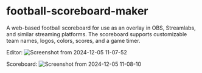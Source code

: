 # football-scoreboard-maker
A web-based football scoreboard for use as an overlay in OBS, Streamlabs, and similar streaming platforms. The scoreboard supports customizable team names, logos, colors, scores, and a game timer.


Editor:
![Screenshot from 2024-12-05 11-07-52](https://github.com/user-attachments/assets/0edb335a-5e3a-4062-8cb1-95efcdc3e2ea)

Scoreboard:
![Screenshot from 2024-12-05 11-08-10](https://github.com/user-attachments/assets/4e68235f-fa0e-4706-8937-31900e1af895)
